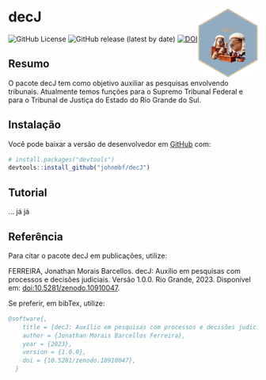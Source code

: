 
<!-- README.md is generated from README.Rmd. Please edit that file -->

# decJ <img src="man/figures/logo.png" align="right" height="139" alt="" />

<!-- badges: start -->

![GitHub License](https://img.shields.io/github/license/johnmbf/decJ)
![GitHub release (latest by
date)](https://img.shields.io/github/v/release/johnmbf/decJ)
[![DOI](https://zenodo.org/badge/654781778.svg)](https://zenodo.org/doi/10.5281/zenodo.10910046)
<!-- badges: end -->

## Resumo

O pacote decJ tem como objetivo auxiliar as pesquisas envolvendo
tribunais. Atualmente temos funções para o Supremo Tribunal Federal e
para o Tribunal de Justiça do Estado do Rio Grande do Sul.

## Instalação

Você pode baixar a versão de desenvolvedor em
[GitHub](https://github.com/johnmbf/decJ) com:

``` r
# install.packages("devtools")
devtools::install_github("johnmbf/decJ")
```

## Tutorial

… já já

## Referência

Para citar o pacote decJ em publicações, utilize:

FERREIRA, Jonathan Morais Barcellos. decJ: Auxílio em pesquisas com
processos e decisões judiciais. Versão 1.0.0. Rio Grande, 2023.
Disponível em: <doi:10.5281/zenodo.10910047>.

Se preferir, em bibTex, utilize:

``` bibtex
@software{,
    title = {decJ: Auxílio em pesquisas com processos e decisões judiciais},
    author = {Jonathan Morais Barcellos Ferreira},
    year = {2023},
    version = {1.0.0},
    doi = {10.5281/zenodo.10910047},
  }
```
